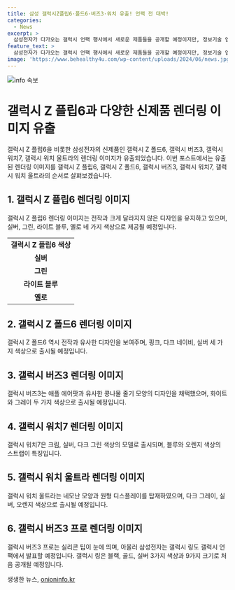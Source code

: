 ```yaml
---
title: 삼성 갤럭시Z플립6·폴드6·버즈3·워치 유출! 언팩 전 대박!
categories:
  - News
excerpt: >
  삼성전자가 다가오는 갤럭시 언팩 행사에서 새로운 제품들을 공개할 예정이지만, 정보기술 업계에선 이미 새로운 제품들의 렌더링 사진들이 유출됐다. 삼성의 새로운 폴더블 스마트폰 갤럭시 Z 플립6과 갤럭시 Z 폴드6뿐만 아니라, 무선 이어폰 갤럭시 버즈3과 스마트 시계 갤럭시 워치7, 갤럭시 워치 울트라의 렌더링 사진들도 공개되었다. 또한, 갤럭시 링도 예정되어 있어 기대감이 높아지고 있다.
feature_text: >
  삼성전자가 다가오는 갤럭시 언팩 행사에서 새로운 제품들을 공개할 예정이지만, 정보기술 업계에선 이미 새로운 제품들의 렌더링 사진들이 유출됐다. 삼성의 새로운 폴더블 스마트폰 갤럭시 Z 플립6과 갤럭시 Z 폴드6뿐만 아니라, 무선 이어폰 갤럭시 버즈3과 스마트 시계 갤럭시 워치7, 갤럭시 워치 울트라의 렌더링 사진들도 공개되었다. 또한, 갤럭시 링도 예정되어 있어 기대감이 높아지고 있다.
image: 'https://www.behealthy4u.com/wp-content/uploads/2024/06/news.jpg'
---
```


<p><img src="https://www.behealthy4u.com/wp-content/uploads/2024/06/news.jpg" alt="info 속보" /></p>

<h1>갤럭시 Z 플립6과 다양한 신제품 렌더링 이미지 유출</h1>

<p data-ke-size="size16">갤럭시 Z 플립6을 비롯한 삼성전자의 신제품인 갤럭시 Z 폴드6, 갤럭시 버즈3, 갤럭시 워치7, 갤럭시 워치 울트라의 렌더링 이미지가 유출되었습니다. 이번 포스트에서는 유출된 렌더링 이미지를 갤럭시 Z 플립6, 갤럭시 Z 폴드6, 갤럭시 버즈3, 갤럭시 워치7, 갤럭시 워치 울트라의 순서로 살펴보겠습니다.</p>

<h2>1. 갤럭시 Z 플립6 렌더링 이미지</h2>

<p data-ke-size="size16">갤럭시 Z 플립6 렌더링 이미지는 전작과 크게 달라지지 않은 디자인을 유지하고 있으며, 실버, 그린, 라이트 블루, 옐로 네 가지 색상으로 제공될 예정입니다.</p>

<table>
  <tr>
    <td style="text-align: center; height: 17px;"><b>갤럭시 Z 플립6 색상</b></td>
  </tr>
  <tr>
    <td style="text-align: center; height: 17px;"><b>실버</b></td>
  </tr>
  <tr>
    <td style="text-align: center; height: 17px;"><b>그린</b></td>
  </tr>
  <tr>
    <td style="text-align: center; height: 17px;"><b>라이트 블루</b></td>
  </tr>
  <tr>
    <td style="text-align: center; height: 17px;"><b>옐로</b></td>
  </tr>
</table>

<h2>2. 갤럭시 Z 폴드6 렌더링 이미지</h2>

<p data-ke-size="size16">갤럭시 Z 폴드6 역시 전작과 유사한 디자인을 보여주며, 핑크, 다크 네이비, 실버 세 가지 색상으로 출시될 예정입니다.</p>

<h2>3. 갤럭시 버즈3 렌더링 이미지</h2>

<p data-ke-size="size16">갤럭시 버즈3는 애플 에어팟과 유사한 콩나물 줄기 모양의 디자인을 채택했으며, 화이트와 그레이 두 가지 색상으로 출시될 예정입니다.</p>

<h2>4. 갤럭시 워치7 렌더링 이미지</h2>

<p data-ke-size="size16">갤럭시 워치7은 크림, 실버, 다크 그린 색상의 모델로 출시되며, 블루와 오렌지 색상의 스트랩이 특징입니다.</p>

<h2>5. 갤럭시 워치 울트라 렌더링 이미지</h2>

<p data-ke-size="size16">갤럭시 워치 울트라는 네모난 모양과 원형 디스플레이를 탑재하였으며, 다크 그레이, 실버, 오렌지 색상으로 출시될 예정입니다.</p>

<h2>6. 갤럭시 버즈3 프로 렌더링 이미지</h2>

<p data-ke-size="size16">갤럭시 버즈3 프로는 실리콘 팁이 눈에 띄며, 아울러 삼성전자는 갤럭시 링도 갤럭시 언팩에서 발표할 예정입니다. 갤럭시 링은 블랙, 골드, 실버 3가지 색상과 9가지 크기로 처음 공개될 예정입니다.</p>
생생한 뉴스, <a href="https://onioninfo.kr" rel="dofollow">onioninfo.kr</a>


